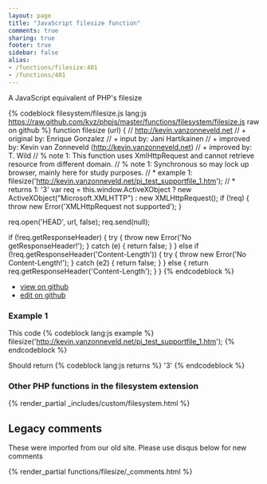 ```yaml
---
layout: page
title: "JavaScript filesize function"
comments: true
sharing: true
footer: true
sidebar: false
alias:
- /functions/filesize:401
- /functions/401
---
```

<!-- Generated by Rakefile:build -->
A JavaScript equivalent of PHP's filesize

{% codeblock filesystem/filesize.js lang:js https://raw.github.com/kvz/phpjs/master/functions/filesystem/filesize.js raw on github %}
function filesize (url) {
  // http://kevin.vanzonneveld.net
  // +   original by: Enrique Gonzalez
  // +      input by: Jani Hartikainen
  // +   improved by: Kevin van Zonneveld (http://kevin.vanzonneveld.net)
  // +   improved by: T. Wild
  // %        note 1: This function uses XmlHttpRequest and cannot retrieve resource from different domain.
  // %        note 1: Synchronous so may lock up browser, mainly here for study purposes.
  // *     example 1: filesize('http://kevin.vanzonneveld.net/pj_test_supportfile_1.htm');
  // *     returns 1: '3'
  var req = this.window.ActiveXObject ? new ActiveXObject("Microsoft.XMLHTTP") : new XMLHttpRequest();
  if (!req) {
    throw new Error('XMLHttpRequest not supported');
  }

  req.open('HEAD', url, false);
  req.send(null);

  if (!req.getResponseHeader) {
    try {
      throw new Error('No getResponseHeader!');
    } catch (e) {
      return false;
    }
  } else if (!req.getResponseHeader('Content-Length')) {
    try {
      throw new Error('No Content-Length!');
    } catch (e2) {
      return false;
    }
  } else {
    return req.getResponseHeader('Content-Length');
  }
}
{% endcodeblock %}

 - [view on github](https://github.com/kvz/phpjs/blob/master/functions/filesystem/filesize.js)
 - [edit on github](https://github.com/kvz/phpjs/edit/master/functions/filesystem/filesize.js)

### Example 1
This code
{% codeblock lang:js example %}
filesize('http://kevin.vanzonneveld.net/pj_test_supportfile_1.htm');
{% endcodeblock %}

Should return
{% codeblock lang:js returns %}
'3'
{% endcodeblock %}


### Other PHP functions in the filesystem extension
{% render_partial _includes/custom/filesystem.html %}
## Legacy comments
These were imported from our old site. Please use disqus below for new comments
<div style="overflow-y: scroll; max-height: 500px;">
{% render_partial functions/filesize/_comments.html %}
</div>
